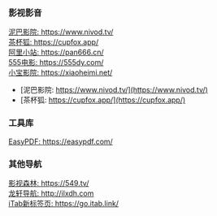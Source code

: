 ### 影视影音
<div><a href="https://www.nivod.tv/">泥巴影院: https://www.nivod.tv/</a></div>
<div><a href="https://cupfox.app/">茶杯狐: https://cupfox.app/</a></div>
<div><a href="https://pan666.cn/">阿里小站: https://pan666.cn/</a></div>
<div><a href="https://555dy.com/">555电影: https://555dy.com/</a></div>
<div><a href="https://xiaoheimi.net/">小宝影院: https://xiaoheimi.net/</a></div>

- [泥巴影院: https://www.nivod.tv/](https://www.nivod.tv/)
- [茶杯狐: https://cupfox.app/](https://cupfox.app/)

### 工具库
<div><a href="https://easypdf.com/">EasyPDF: https://easypdf.com/</a></div>

### 其他导航
<div><a href="https://549.tv/">影视森林: https://549.tv/</a></div>
<div><a href="http://ilxdh.com">龙轩导航: http://ilxdh.com</a></div>
<div><a href="https://go.itab.link/">iTab新标签页: https://go.itab.link/</a></div>

